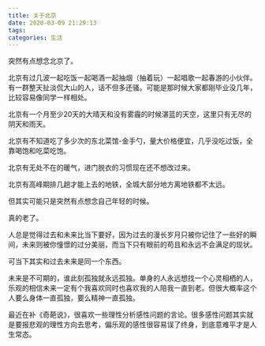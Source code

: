 ```yaml
---
title: 关于北京
date: 2020-03-09 21:29:13
tags:
categories: 生活
---
```


突然有点想念北京了。

北京有过几波一起吃饭一起喝酒一起抽烟（抽着玩）一起唱歌一起春游的小伙伴。有一群整天扯淡侃大山的人，话不但多还骚。可能是那时候大家都刚毕业没几年，比较容易像同学一样相处。

北京有一个月至少20天的大晴天和没有雾霾的时候湛蓝的天空，这里只有无尽的阴天和雨天。

北京有不知道吃了多少次的东北菜馆-金手勺，量大价格便宜，几乎没吃过饭，全靠喝饱和吃菜吃饱。

北京有无处不在的暖气，进门脱衣的习惯现在还不想改过来。

北京有高峰期排几趟才能上去的地铁，全城大部分地方离地铁都不太远。

但其实可能只是突然有点想念自己年轻的时候。

真的老了。

人总是觉得过去和未来比当下要好，因为过去的漫长岁月只被你记住了一些好的瞬间，未来则被你憧憬的过分美丽，而当下只有眼前的苟且和永远不会满足的现状。

可当下其实和过去未来是同一个东西。

未来是不可期的，谁此刻孤独就永远孤独。单身的人永远想找一个心灵相栖的人，乐观的相信未来一定有个我喜欢同时也喜欢我的人陪我一直到老。但很大概率这个人要么身体一直孤独，要么精神一直孤独。

最近在补《奇葩说》，很喜欢一些理性分析感性问题的言论。很多感性问题其实就是要报悲观的理性方向去思考，偏乐观的感性很容易误了终身，到底意难平才是人生常态。
